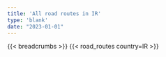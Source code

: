 ```yaml
---
title: 'All road routes in IR'
type: 'blank'
date: "2023-01-01"
---
```


{{< breadcrumbs >}}
{{< road_routes country=IR >}}
